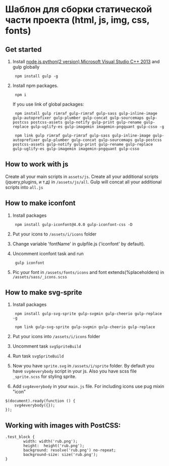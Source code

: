 # Шаблон для сборки статической части проекта (html, js, img, css, fonts)

## Get started
1. Install [node.js](https://nodejs.org/),[python(2 version)](https://www.python.org/downloads/release/python-2710/),[Microsoft Visual Studio C++ 2013](https://support.microsoft.com/ru-ru/help/3179560/update-for-visual-c-2013-and-visual-c-redistributable-package) and gulp globally

		npm install gulp -g

2. Install npm packages.

		npm i

	If you use link of global packages:

		npm install gulp rimraf gulp-rimraf gulp-sass gulp-inline-image gulp-autoprefixer gulp-plumber gulp-concat gulp-sourcemaps gulp-postcss postcss-assets gulp-notify gulp-print gulp-rename gulp-replace gulp-uglify-es gulp-imagemin imagemin-pngquant gulp-csso -g

		npm link gulp rimraf gulp-rimraf gulp-sass gulp-inline-image gulp-autoprefixer gulp-plumber gulp-concat gulp-sourcemaps gulp-postcss postcss-assets gulp-notify gulp-print gulp-rename gulp-replace gulp-uglify-es gulp-imagemin imagemin-pngquant gulp-csso

## How to work with js

Create all your main scripts in `assets/js`. Create all your additional scripts (jquery,plugins, и т.д) in `/assets/js/all`. Gulp will concat all your additional scripts into `all.js`

## How to make iconfont

1. Install packages

		npm install gulp-iconfont@4.0.0 gulp-iconfont-css -D

2. Put your icons to `/assets/i/icons` folder
3. Change variable 'fontName' in gulpfile.js  ('iconfont' by default).
4. Uncomment iconfont task and run

		gulp iconfont

5. Pic your font in `/assets/fonts/icons` and font extends(%placeholders) in `/assets/sass/_icons.scss`

## How to make svg-sprite
1. Install packages

		npm install gulp-svg-sprite gulp-svgmin gulp-cheerio gulp-replace -g
        
		npm link gulp-svg-sprite gulp-svgmin gulp-cheerio gulp-replace
        
2. Put your icons into `/assets/i/icons` folder
3. Uncomment task `svgSpriteBuild`
4. Run task `svgSpriteBuild`
5. Now you have `sprite.svg` in `/assets/i/sprite` folder. By default you have `svg4everybody` script in your js. Also you have scss file `_sprite.scss` for styling sprite.
6. Add `svg4everybody` in your `main.js` file. For including icons use pug mixin "icon"

```
$(document).ready(function () {
	svg4everybody({});
});
```

## Working with images with PostCSS:

```
.test_block {
        width: width('rub.png');
        height:  height('rub.png');
        background: resolve('rub.png') no-repeat;
        background-size: size('rub.png');
}
```